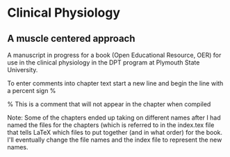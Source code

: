 # Clinical Physiology
## A muscle centered approach

A manuscript in progress for a book (Open Educational Resource, OER) for use in the clinical physiology in the DPT program at Plymouth State University.

To enter comments into chapter text start a new line and begin the line with a percent sign %

% This is a comment that will not appear in the chapter when compiled

Note:
Some of the chapters ended up taking on different names after I had named the files for the chapters (which is referred to in the index.tex file that tells LaTeX which files to put together (and in what order) for the book. I'll eventually change the file names and the index file to represent the new names.
